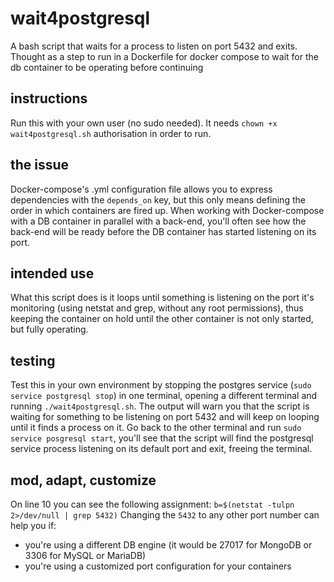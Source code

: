 # wait4postgresql

A bash script that waits for a process to listen on port 5432 and exits. Thought as a step to run in a Dockerfile for docker compose to wait for the db container to be operating before continuing

## instructions

Run this with your own user (no sudo needed). It needs `chown +x wait4postgresql.sh` authorisation in order to run.

## the issue

Docker-compose's .yml configuration file allows you to express dependencies with the `depends_on` key, but this only means defining the order in which containers are fired up. When working with Docker-compose with a DB container in parallel with a back-end, you'll often see how the back-end will be ready before the DB container has started listening on its port.

## intended use

What this script does is it loops until something is listening on the port it's monitoring (using netstat and grep, without any root permissions), thus keeping the container on hold until the other container is not only started, but fully operating. 

## testing

Test this in your own environment by stopping the postgres service (`sudo service postgresql stop`) in one terminal, opening a different terminal and running `./wait4postgresql.sh`. The output will warn you that the script is waiting for something to be listening on port 5432 and will keep on looping until it finds a process on it. Go back to the other terminal and run `sudo service posgresql start`, you'll see that the script will find the postgresql service process listening on its default port and exit, freeing the terminal.

## mod, adapt, customize

On line 10 you can see the following assignment: `b=$(netstat -tulpn 2>/dev/null | grep 5432)`
Changing the `5432` to any other port number can help you if:
 - you're using a different DB engine (it would be 27017 for MongoDB or 3306 for MySQL or MariaDB)
 - you're using a customized port configuration for your containers
